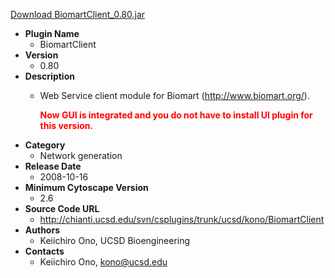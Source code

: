 <a href="BiomartClient_0.80.jar">Download BiomartClient_0.80.jar</a>

* __Plugin Name__
  * BiomartClient
* __Version__
  * 0.80
* __Description__
  * <p>Web Service client module for Biomart (<a href="http://www.biomart.org/">http://www.biomart.org/</a>).</p><p><strong><font color="red">Now GUI is integrated and you do not have to install UI plugin for this version.</font></strong>
* __Category__
  * Network generation
* __Release Date__
  * 2008-10-16
* __Minimum Cytoscape Version__
  * 2.6
* __Source Code URL__
  * http://chianti.ucsd.edu/svn/csplugins/trunk/ucsd/kono/BiomartClient
* __Authors__
  * Keiichiro Ono, UCSD Bioengineering
* __Contacts__
  * Keiichiro Ono, kono@ucsd.edu
